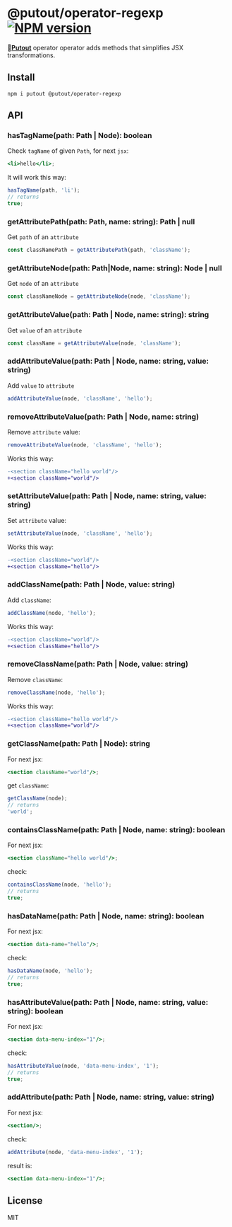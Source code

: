# @putout/operator-regexp [![NPM version][NPMIMGURL]][NPMURL]

[NPMIMGURL]: https://img.shields.io/npm/v/@putout/operator-regexp.svg?style=flat&longCache=true
[NPMURL]: https://npmjs.org/package/@putout/operator-regexp "npm"

🐊[**Putout**](https://github.com/coderaiser/putout) operator operator adds methods that simplifies JSX transformations.

## Install

```
npm i putout @putout/operator-regexp
```

## API

### hasTagName(path: Path | Node): boolean

Check `tagName` of given `Path`, for next `jsx`:

```jsx
<li>hello</li>;
```

It will work this way:

```js
hasTagName(path, 'li');
// returns
true;
```

### getAttributePath(path: Path, name: string): Path | null

Get `path` of an `attribute`

```js
const classNamePath = getAttributePath(path, 'className');
```

### getAttributeNode(path: Path|Node, name: string): Node | null

Get `node` of an `attribute`

```js
const classNameNode = getAttributeNode(node, 'className');
```

### getAttributeValue(path: Path | Node, name: string): string

Get `value` of an `attribute`

```js
const className = getAttributeValue(node, 'className');
```

### addAttributeValue(path: Path | Node, name: string, value: string)

Add `value` to `attribute`

```js
addAttributeValue(node, 'className', 'hello');
```

### removeAttributeValue(path: Path | Node, name: string)

Remove `attribute` value:

```js
removeAttributeValue(node, 'className', 'hello');
```

Works this way:

```diff
-<section className="hello world"/>
+<section className="world"/>
```

### setAttributeValue(path: Path | Node, name: string, value: string)

Set `attribute` value:

```js
setAttributeValue(node, 'className', 'hello');
```

Works this way:

```diff
-<section className="world"/>
+<section className="hello"/>
```

### addClassName(path: Path | Node, value: string)

Add `className`:

```js
addClassName(node, 'hello');
```

Works this way:

```diff
-<section className="world"/>
+<section className="hello"/>
```

### removeClassName(path: Path | Node, value: string)

Remove `className`:

```js
removeClassName(node, 'hello');
```

Works this way:

```diff
-<section className="hello world"/>
+<section className="world"/>
```

### getClassName(path: Path | Node): string

For next jsx:

```jsx
<section className="world"/>;
```

get `className`:

```js
getClassName(node);
// returns
'world';
```

### containsClassName(path: Path | Node, name: string): boolean

For next jsx:

```jsx
<section className="hello world"/>;
```

check:

```js
containsClassName(node, 'hello');
// returns
true;
```

### hasDataName(path: Path | Node, name: string): boolean

For next jsx:

```jsx
<section data-name="hello"/>;
```

check:

```js
hasDataName(node, 'hello');
// returns
true;
```

### hasAttributeValue(path: Path | Node, name: string, value: string): boolean

For next jsx:

```jsx
<section data-menu-index="1"/>;
```

check:

```js
hasAttributeValue(node, 'data-menu-index', '1');
// returns
true;
```

### addAttribute(path: Path | Node, name: string, value: string)

For next jsx:

```jsx
<section/>;
```

check:

```js
addAttribute(node, 'data-menu-index', '1');
```

result is:

```jsx
<section data-menu-index="1"/>;
```

## License

MIT
